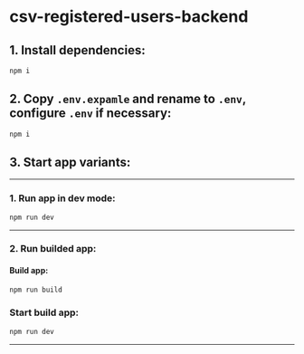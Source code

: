 # csv-registered-users-backend

## 1. Install dependencies:
```bash
npm i
```

## 2. Copy `.env.expamle` and rename to `.env`, configure `.env` if necessary:
```bash
npm i
```

## 3. Start app variants:
---
### 1. Run app in dev mode:
```bash
npm run dev
```
---
### 2. Run builded app:
#### Build app:
```bash
npm run build
```
### Start build app:
```bash
npm run dev
```
---